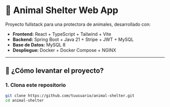 # 🐾 Animal Shelter Web App

Proyecto fullstack para una protectora de animales, desarrollado con:

- **Frontend:** React + TypeScript + Tailwind + Vite
- **Backend:** Spring Boot + Java 21 + Stripe + JWT + MySQL
- **Base de Datos:** MySQL 8
- **Despliegue:** Docker + Docker Compose + NGINX

---

## 🚀 ¿Cómo levantar el proyecto?

### 1. Clona este repositorio

```bash
git clone https://github.com/tuusuario/animal-shelter.git
cd animal-shelter
